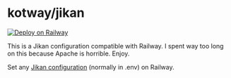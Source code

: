 # kotway/jikan

[![Deploy on Railway](https://railway.app/button.svg)](https://railway.app/new?template=https%3A%2F%2Fgithub.com%2Fkotway%2Fjikan&plugins=redis&envs=THROTTLE%2CTHROTTLE_DECAY_MINUTES%2CTHROTTLE_MAX_REQUESTS_PER_DECAY_MINUTES%2CTHROTTLE_MAX_REQUESTS_PER_SECOND&optionalEnvs=THROTTLE%2CTHROTTLE_DECAY_MINUTES%2CTHROTTLE_MAX_REQUESTS_PER_DECAY_MINUTES%2CTHROTTLE_MAX_REQUESTS_PER_SECOND&THROTTLEDesc=Enables+or+disables+throttling.&THROTTLE_DECAY_MINUTESDesc=The+number+of+minutes+to+throttle+to.&THROTTLE_MAX_REQUESTS_PER_DECAY_MINUTESDesc=The+maximum+number+of+requests+per+THROTTLE_DECAY_MINUTES.&THROTTLE_MAX_REQUESTS_PER_SECONDDesc=The+maximum+requests+per+second.)

This is a Jikan configuration compatible with Railway.
I spent way too long on this because Apache is horrible. Enjoy.

Set any [Jikan configuration](https://github.com/jikan-me/jikan-rest/blob/master/.env.dist) (normally in .env) on Railway.
